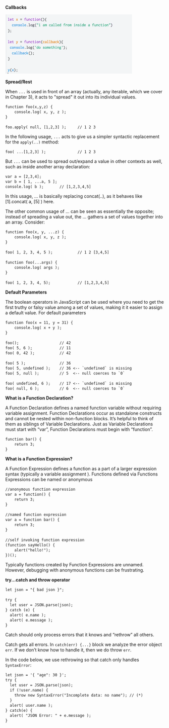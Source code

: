 **Callbacks**

![](../images/js_callback.png)

**Spread/Rest**

When `...` is used in front of an array (actually, any iterable, which we cover in Chapter 3), it acts to "spread" it out into its individual values.

	function foo(x,y,z) {
		console.log( x, y, z );
	}

	foo.apply( null, [1,2,3] );		// 1 2 3

In the following usage, `...` acts to give us a simpler syntactic replacement for the `apply(..)` method:

	foo( ...[1,2,3] );				// 1 2 3

But `...` can be used to spread out/expand a value in other contexts as well, such as inside another array declaration:

	var a = [2,3,4];
	var b = [ 1, ...a, 5 ];
	console.log( b );		// [1,2,3,4,5]

In this usage, ... is basically replacing concat(..), as it behaves like [1].concat( a, [5] ) here.

The other common usage of ... can be seen as essentially the opposite; instead of spreading a value out, the ... gathers a set of values together into an array. Consider:

	function foo(x, y, ...z) {
		console.log( x, y, z );
	}

	foo( 1, 2, 3, 4, 5 );			// 1 2 [3,4,5]

	function foo(...args) {
		console.log( args );
	}

	foo( 1, 2, 3, 4, 5);			// [1,2,3,4,5]


**Default Parameters**

The boolean operators in JavaScript can be used where you need to get the first truthy or falsy value among a set of values, making it it easier to assign a default value. For default parameters

	function foo(x = 11, y = 31) {
		console.log( x + y );
	}

	foo();					// 42
	foo( 5, 6 );			// 11
	foo( 0, 42 );			// 42

	foo( 5 );				// 36
	foo( 5, undefined );	// 36 <-- `undefined` is missing
	foo( 5, null );			// 5  <-- null coerces to `0`

	foo( undefined, 6 );	// 17 <-- `undefined` is missing
	foo( null, 6 );			// 6  <-- null coerces to `0`

**What is a Function Declaration?**

A Function Declaration defines a named function variable without requiring variable assignment. Function Declarations occur as standalone constructs and cannot be nested within non-function blocks. It’s helpful to think of them as siblings of Variable Declarations. Just as Variable Declarations must start with “var”, Function Declarations must begin with “function”.

    function bar() {
        return 3;
    }

**What is a Function Expression?**

A Function Expression defines a function as a part of a larger expression syntax (typically a variable assignment ). Functions defined via Functions Expressions can be named or anonymous

    //anonymous function expression
    var a = function() {
        return 3;
    }

    //named function expression
    var a = function bar() {
        return 3;
    }

    //self invoking function expression
    (function sayHello() {
        alert("hello!");
    })();

Typically functions created by Function Expressions are unnamed. However, debugging with anonymous functions can be frustrating.

**try...catch and throw operator**

    let json = "{ bad json }";

    try {
      let user = JSON.parse(json);
    } catch (e) {
      alert( e.name );
      alert( e.message );
    }

Catch should only process errors that it knows and “rethrow” all others.

Catch gets all errors. In `catch(err) {...}` block we analyze the error object `err`.
If we don’t know how to handle it, then we do throw `err`.

In the code below, we use rethrowing so that catch only handles `SyntaxError`:

    let json = '{ "age": 30 }';
    try {
      let user = JSON.parse(json);
      if (!user.name) {
        throw new SyntaxError("Incomplete data: no name"); // (*)
      }
      alert( user.name );
    } catch(e) {
      alert( "JSON Error: " + e.message );
    }


